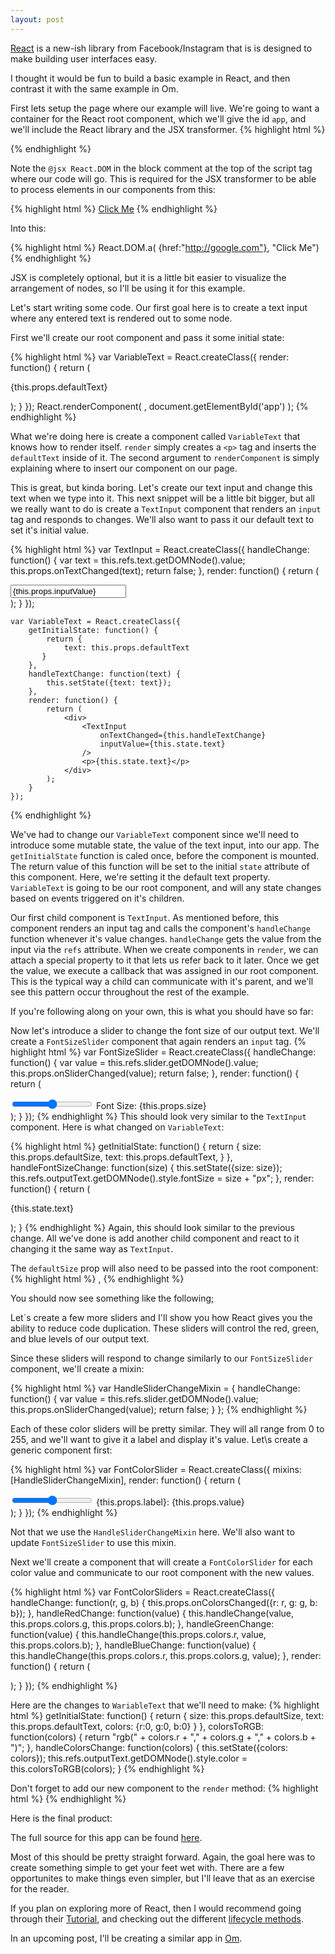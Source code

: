 ```yaml
---
layout: post
---
```


[React](http://facebook.github.io/react/) is a new-ish library from
Facebook/Instagram that is is designed to make building user interfaces easy. 

I thought it would be fun to build a basic example in React, and then contrast
it with the same example in Om.

First lets setup the page where our example will live. We\'re going to want a
container for the React root component, which we\'ll give the id `app`, and we\'ll
include the React library and the JSX transformer.
{% highlight html %}
    <html>
        <body>
            <div id='app'></div>
            <script src="http://fb.me/react-0.8.0.js"></script>
            <script src="http://fb.me/JSXTransformer-0.8.0.js"></script>
            <script type='text/jsx'>
                /**
                * @jsx React.DOM
                */
                // Your code goes here
            </script>
        </body>
    </html>
{% endhighlight %}

Note the `@jsx React.DOM` in the block comment at the top of the script tag
where our code will go. This is required for the JSX transformer to be able to
process elements in our components from this:

{% highlight html %}
    <a href="http://google.com">Click Me</a>
{% endhighlight %}

Into this:

{% highlight html %}
    React.DOM.a( {href:"http://google.com"}, "Click Me")
{% endhighlight %}

JSX is completely optional, but it is a little bit easier to visualize the
arrangement of nodes, so I\'ll be using it for this example.

Let\'s start writing some code. Our first goal here is to create a text input
where any entered text is rendered out to some node.

First we\'ll create our root component and pass it some initial state:

{% highlight html %}
    var VariableText = React.createClass({
        render: function() {
            return (
                <p>{this.props.defaultText}</p>
            );
        }
    });
    React.renderComponent(
        <VariableText defaultText="Some text" />,
        document.getElementById('app')
    );
{% endhighlight %}

What we\'re doing here is create a component called `VariableText` that knows how
to render itself. `render` simply creates a `<p>` tag and inserts the
`defaultText` inside of it. The second argument to `renderComponent` is simply
explaining where to insert our component on our page.

This is great, but kinda boring. Let\'s create our text input and change this
text when we type into it. This next snippet will be a little bit bigger, but
all we really want to do is create a `TextInput` component that renders an
`input` tag and responds to changes. We\'ll also want to pass it our default text
to set it\'s initial value.

{% highlight html %}
    var TextInput = React.createClass({
        handleChange: function() {
            var text = this.refs.text.getDOMNode().value;
            this.props.onTextChanged(text);
            return false;
        },
        render: function() {
            return (
                <div>
                    <input
                        ref="text"
                        onChange={this.handleChange}
                        type='text'
                        value={this.props.inputValue}
                    />
                </div>
            );
        }
    });

    var VariableText = React.createClass({
        getInitialState: function() {
            return {
                text: this.props.defaultText
           }
        },
        handleTextChange: function(text) {
            this.setState({text: text});
        },
        render: function() {
            return (
                <div>
                    <TextInput
                        onTextChanged={this.handleTextChange}
                        inputValue={this.state.text}
                    />
                    <p>{this.state.text}</p>
                </div>
            );
        }
    });
{% endhighlight %}

We\'ve had to change our `VariableText` component since we\'ll need to introduce
some mutable state, the value of the text input, into our app. The
`getInitialState` function is caled once, before the component is mounted. The
return value of this function will be set to the initial `state` attribute of
this component. Here, we\'re setting it the default text property. `VariableText`
is going to be our root component, and will any state changes based on events
triggered on it\'s children.

Our first child component is `TextInput`. As mentioned before, this component
renders an input tag and calls the component\'s `handleChange` function whenever
it's value changes. `handleChange` gets the value from the input via the `refs`
attribute. When we create components in `render`, we can attach a special
property to it that lets us refer back to it later. Once we get the value, we
execute a callback that was assigned in our root component. This is the typical
way a child can communicate with it\'s parent, and we\'ll see this pattern occur
throughout the rest of the example.

If you\'re following along on your own, this is what you should have so far:
<div class='highlight example' id="ex1"> </div>

Now let\'s introduce a slider to change the font size of our output text. We\'ll
create a `FontSizeSlider` component that again renders an `input` tag.
{% highlight html %}
    var FontSizeSlider = React.createClass({
        handleChange: function() {
            var value = this.refs.slider.getDOMNode().value;
            this.props.onSliderChanged(value);
            return false;
        },
        render: function() {
            return (
                <div>
                    <input
                        ref="slider"
                        onChange={this.handleChange}
                        value={this.props.size}
                        type='range'
                        min="9"
                        max="50"
                        step="0.2" 
                    />
                    <span> Font Size: {this.props.size} </span>
                </div>
            );
        }
    });
{% endhighlight %}
This should look very similar to the `TextInput` component. Here is what changed
on `VariableText`:

{% highlight html %}
    getInitialState: function() {
        return {
            size: this.props.defaultSize,
            text: this.props.defaultText,
        }
    },
    handleFontSizeChange: function(size) {
        this.setState({size: size});
        this.refs.outputText.getDOMNode().style.fontSize = size + "px";
    },
    render: function() {
        return (
            <div>
                <TextInput
                    onTextChanged={this.handleTextChange}
                    inputValue={this.state.text}
                />
                <FontSizeSlider
                    onSliderChanged={this.handleFontSizeChange}
                    size={this.state.size}
                />
                <p ref='outputText'>{this.state.text}</p>
            </div>
        );
    }
{% endhighlight %}
Again, this should look similar to the previous change. All we\'ve done is add
another child component and react to it changing it the same way as `TextInput`.

The `defaultSize` prop will also need to be passed into the root component:
{% highlight html %}
    <VariableText defaultText="Some text" defaultSize={15}/>,
{% endhighlight %}

You should now see something like the following;
<div class='highlight example' id="ex2"> </div>

Let\`s create a few more sliders and I\'ll show you how React gives you the
ability to reduce code duplication. These sliders will control the red, green,
and blue levels of our output text.

Since these sliders will respond to change similarly to our `FontSizeSlider`
component, we\'ll create a mixin: 

{% highlight html %}
    var HandleSliderChangeMixin = {
        handleChange: function() {
            var value = this.refs.slider.getDOMNode().value;
            this.props.onSliderChanged(value);
            return false;
        }
    };
{% endhighlight %}

Each of these color sliders will be pretty similar. They will all range from 0
to 255, and we'll want to give it a label and display it\'s value. Let\s create
a generic component first:

{% highlight html %}
    var FontColorSlider = React.createClass({
        mixins: [HandleSliderChangeMixin],
        render: function() {
            return (
                <div>
                    <input
                        ref="slider"
                        onChange={this.handleChange}
                        value={this.props.value}
                        type='range'
                        min="0"
                        max="255"
                        step="1"
                    />
                    <label>{this.props.label}: {this.props.value}</label>
                </div>
            );
        }
    });
{% endhighlight %}

Not that we use the `HandleSliderChangeMixin` here. We\'ll also want to update
`FontSizeSlider` to use this mixin.

Next we\'ll create a component that will create a `FontColorSlider` for each
color value and communicate to our root component with the new values.

{% highlight html %}
    var FontColorSliders = React.createClass({
        handleChange: function(r, g, b) {
            this.props.onColorsChanged({r: r, g: g, b: b});
        },
        handleRedChange: function(value) {
            this.handleChange(value, this.props.colors.g, this.props.colors.b);
        },
        handleGreenChange: function(value) {
            this.handleChange(this.props.colors.r, value, this.props.colors.b);
        },
        handleBlueChange: function(value) {
            this.handleChange(this.props.colors.r, this.props.colors.g, value);
        },
        render: function() {
            return (
                <div>
                    <FontColorSlider
                        onSliderChanged={this.handleRedChange}
                        label="Red"
                        value={this.props.colors.r}
                    />
                    <FontColorSlider
                        onSliderChanged={this.handleGreenChange}
                        label="Green"
                        value={this.props.colors.g}
                    />
                    <FontColorSlider
                        onSliderChanged={this.handleBlueChange}
                        label="Blue"
                        value={this.props.colors.b}
                    />
                </div>
            );
        }
    });
{% endhighlight %}

Here are the changes to `WariableText` that we'll need to make:
{% highlight html %}
    getInitialState: function() {
        return {
            size: this.props.defaultSize,
            text: this.props.defaultText,
            colors: {r:0, g:0, b:0}
        }
    },
    colorsToRGB: function(colors) {
        return "rgb(" + colors.r + "," + colors.g + "," + colors.b + ")";
    },
    handleColorsChange: function(colors) {
        this.setState({colors: colors});
        this.refs.outputText.getDOMNode().style.color = this.colorsToRGB(colors);
    }
{% endhighlight %}

Don\'t forget to add our new component to the `render` method:
{% highlight html %}
    <FontColorSliders
        onColorsChanged={this.handleColorsChange}
        colors={this.state.colors}
    />
{% endhighlight %}

Here is the final product:
<div class='highlight example' id="ex3"> </div>

The full source for this app can be found [here](https://gist.github.com/mcramm/8636822).

Most of this should be pretty straight forward. Again, the goal here was to
create something simple to get your feet wet with. There are a few opportunites
to make things even simpler, but I\'ll leave that as an exercise for the reader.

If you plan on exploring more of React, then I would recommend going through
their [Tutorial](http://facebook.github.io/react/docs/tutorial.html), and
checking out the different [lifecycle methods](http://facebook.github.io/react/docs/component-specs.html).

In an upcoming post, I'll be creating a similar app in [Om](https://github.com/swannodette/om).

<script src="http://fb.me/react-0.8.0.js"></script>
<script src="/js/react_intro/build/ex1.js"></script>
<script src="/js/react_intro/build/ex2.js"></script>
<script src="/js/react_intro/build/ex3.js"></script>
